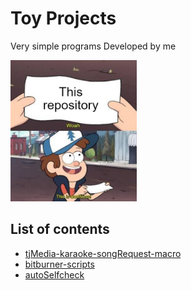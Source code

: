 # Toy Projects
Very simple programs Developed by me

<img src="./profile/worthlessMeme.png" width="40%">

## List of contents
* [tjMedia-karaoke-songRequest-macro](./tjMedia-karaoke-songRequest-macro)
* [bitburner-scripts](./bitburner-scripts)
* [autoSelfcheck](https://github.com/Archive-ToyProjects/autoSelfcheck)
